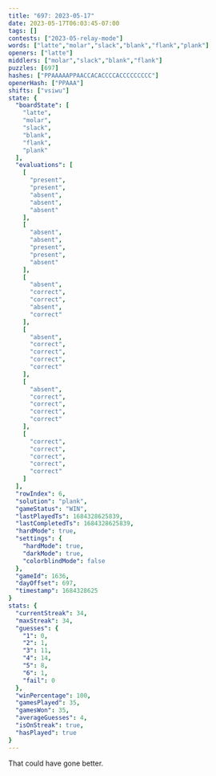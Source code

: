 ```yaml
---
title: "697: 2023-05-17"
date: 2023-05-17T06:03:45-07:00
tags: []
contests: ["2023-05-relay-mode"]
words: ["latte","molar","slack","blank","flank","plank"]
openers: ["latte"]
middlers: ["molar","slack","blank","flank"]
puzzles: [697]
hashes: ["PPAAAAAPPAACCACACCCCACCCCCCCCC"]
openerHash: ["PPAAA"]
shifts: ["vsiwu"]
state: {
  "boardState": [
    "latte",
    "molar",
    "slack",
    "blank",
    "flank",
    "plank"
  ],
  "evaluations": [
    [
      "present",
      "present",
      "absent",
      "absent",
      "absent"
    ],
    [
      "absent",
      "absent",
      "present",
      "present",
      "absent"
    ],
    [
      "absent",
      "correct",
      "correct",
      "absent",
      "correct"
    ],
    [
      "absent",
      "correct",
      "correct",
      "correct",
      "correct"
    ],
    [
      "absent",
      "correct",
      "correct",
      "correct",
      "correct"
    ],
    [
      "correct",
      "correct",
      "correct",
      "correct",
      "correct"
    ]
  ],
  "rowIndex": 6,
  "solution": "plank",
  "gameStatus": "WIN",
  "lastPlayedTs": 1684328625839,
  "lastCompletedTs": 1684328625839,
  "hardMode": true,
  "settings": {
    "hardMode": true,
    "darkMode": true,
    "colorblindMode": false
  },
  "gameId": 1636,
  "dayOffset": 697,
  "timestamp": 1684328625
}
stats: {
  "currentStreak": 34,
  "maxStreak": 34,
  "guesses": {
    "1": 0,
    "2": 1,
    "3": 11,
    "4": 14,
    "5": 8,
    "6": 1,
    "fail": 0
  },
  "winPercentage": 100,
  "gamesPlayed": 35,
  "gamesWon": 35,
  "averageGuesses": 4,
  "isOnStreak": true,
  "hasPlayed": true
}
---
```

<!-- more -->
That could have gone better.
